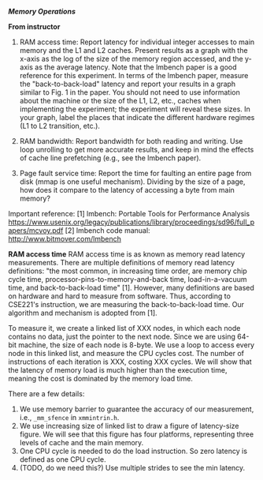 ***Memory Operations***

**From instructor**
1. RAM access time: Report latency for individual integer accesses to main memory and the L1 and L2 caches. Present results as a graph with the x-axis as the log of the size of the memory region accessed, and the y-axis as the average latency. Note that the lmbench paper is a good reference for this experiment. In terms of the lmbench paper, measure the "back-to-back-load" latency and report your results in a graph similar to Fig. 1 in the paper. You should not need to use information about the machine or the size of the L1, L2, etc., caches when implementing the experiment; the experiment will reveal these sizes. In your graph, label the places that indicate the different hardware regimes (L1 to L2 transition, etc.).

2. RAM bandwidth: Report bandwidth for both reading and writing. Use loop unrolling to get more accurate results, and keep in mind the effects of cache line prefetching (e.g., see the lmbench paper).

3. Page fault service time: Report the time for faulting an entire page from disk (mmap is one useful mechanism). Dividing by the size of a page, how does it compare to the latency of accessing a byte from main memory?

Important reference: 
[1] lmbench: Portable Tools for Performance Analysis https://www.usenix.org/legacy/publications/library/proceedings/sd96/full_papers/mcvoy.pdf
[2] lmbench code manual: http://www.bitmover.com/lmbench


**RAM access time**
RAM access time is as known as memory read latency measurements. There are multiple definitions of memory read latency definitions: "the most common, in increasing time order, are memory chip cycle time, processor-pins-to-memory-and-back time, load-in-a-vacuum time, and back-to-back-load time" [1]. However, many definitions are based on hardware and hard to measure from software. Thus, according to CSE221's instruction, we are measuring the back-to-back-load time. Our algorithm and mechanism is adopted from [1].

To measure it, we create a linked list of XXX nodes, in which each node contains no data, just the pointer to the next node. Since we are using 64-bit machine, the size of each node is 8-byte. We use a loop to access every node in this linked list, and measure the CPU cycles cost. The number of instructions of each iteration is XXX, costing XXX cycles. We will show that the latency of memory load is much higher than the execution time, meaning the cost is dominated by the memory load time.

There are a few details:
1. We use memory barrier to guarantee the accuracy of our measurement, i.e., `_mm_sfence` in `xmmintrin.h`.
2. We use increasing size of linked list to draw a figure of latency-size figure. We will see that this figure has four platforms, representing three levels of cache and the main memory.
3. One CPU cycle is needed to do the load instruction. So zero latency is defined as one CPU cycle.
4. (TODO, do we need this?) Use multiple strides to see the min latency.